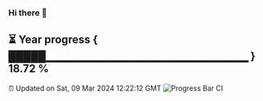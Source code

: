### Hi there 👋
⏳ Year progress { █████▁▁▁▁▁▁▁▁▁▁▁▁▁▁▁▁▁▁▁▁▁▁▁▁▁ } 18.72 %
---
⏰ Updated on Sat, 09 Mar 2024 12:22:12 GMT
![Progress Bar CI](https://github.com/liununu/liununu/workflows/Progress%20Bar%20CI/badge.svg)
